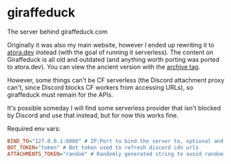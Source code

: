 # giraffeduck

The server behind giraffeduck.com

Originally it was also my main website, however I ended up rewriting it to [atora.dev](https://atora.dev) instead (with the goal of running it serverless). The content on Giraffeduck is all old and outdated (and anything worth porting was ported to atora.dev). You can view the ancient version with the [archive tag](https://github.com/AtoraSuunva/giraffeduck/releases/tag/archive).

However, some things can't be CF serverless (the Discord attachment proxy can't, since Discord blocks CF workers from accessing URLs), so giraffeduck must remain for the APIs.

It's possible someday I will find some serverless provider that isn't blocked by Discord and use that instead, but for now this works fine.

Required env vars:

```ini
BIND_TO="127.0.0.1:8080" # IP:Port to bind the server to, optional and defaults to "127.0.0.1:8080"
BOT_TOKEN="token" # Bot token used to refresh discord cdn urls
ATTACHMENTS_TOKEN="random" # Randomly generated string to avoid random people using the server as a media proxy
```
